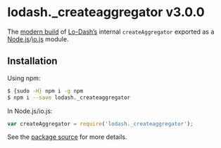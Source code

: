 # lodash._createaggregator v3.0.0

The [modern build](https://github.com/lodash/lodash/wiki/Build-Differences) of [Lo-Dash’s](https://lodash.com/) internal `createAggregator` exported as a [Node.js](http://nodejs.org/)/[io.js](https://iojs.org/) module.

## Installation

Using npm:

```bash
$ {sudo -H} npm i -g npm
$ npm i --save lodash._createaggregator
```

In Node.js/io.js:

```js
var createAggregator = require('lodash._createaggregator');
```

See the [package source](https://github.com/lodash/lodash/blob/3.0.0-npm-packages/lodash._createaggregator) for more details.
